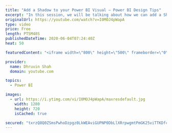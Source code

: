```yaml
---
title: "Add a Shadow to your Power BI Visual – Power BI Design Tips"
excerpt: "In this session, we will be talking about how we can add a Shadow for each individual visual and make our Power BI report eye-catching and beautiful.  Earlier to make this type of design implementation we need to add the background image and need to set visuals based on that.  This new Shadow feature"
originalUrl: https://youtube.com/watch?v=I0MOJ4pWapA
type: video
price: Free
length: PT5M48S
publishedDateTime: 2020-06-04T07:24:40Z
heat: 50

featuredContent: "<iframe width=\"800\" height=\"500\" frameborder=\"0\" src=\"https://www.youtube.com/embed/I0MOJ4pWapA\" allow=\"accelerometer; autoplay; encrypted-media; gyroscope; picture-in-picture\" allowfullscreen></iframe>"

provider:
  name: Dhruvin Shah
  domain: youtube.com

topics:
  - Power BI

images:
  - url: https://i.ytimg.com/vi/I0MOJ4pWapA/maxresdefault.jpg
    width: 1280
    height: 720
    isCached: true

secured: "txrzQ8Q0ZSmsPwhoDzpgz0LkWEAviGUPNP0DbLlXRrpwgmtPmGK25viTTKDfc7/nB7wyzIFjG3ZEyTm6gDGmfssHQFaKwBvs8hsuAbQNvNbRZf5AQFBMHNcNVuo5VaD3JFvPlGRa5HbJq/YioXWs4SxTCEPeFkzzcRmSNJj2Ph3w3FWsmnaSwtM3PCgY/9GufJjtismmBslhAYxdbpGt0Y+onpQY46AxlNPlUzT4vCzRYYGt0vXqKGu/fWgozE/pa03TkyenUbHtyZQSdh9xdZwOKZTW6Sn+/tYEMIX3DOx+GmsF/lfVHBIqQe3M7/vIqq34mfx6iO2jkb4Ia4W6I88G/5k9TFAXuClZkkkkRmt9f0ISmCR6AJjwXl3IFEf6kNjBfMmD6cenDEewPbcB3AwVlZSA3W3e08OTug3QqYo=;+DxE5AxV0x3sQvRPDs4FqQ=="
---
```


